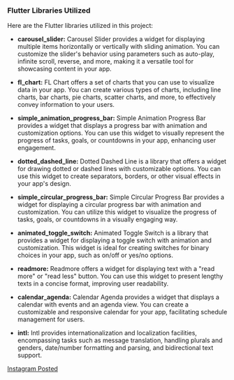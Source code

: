 ### Flutter Libraries Utilized

Here are the Flutter libraries utilized in this project:

- **carousel_slider:** Carousel Slider provides a widget for displaying multiple items horizontally or vertically with sliding animation. You can customize the slider's behavior using parameters such as auto-play, infinite scroll, reverse, and more, making it a versatile tool for showcasing content in your app.

- **fl_chart:** FL Chart offers a set of charts that you can use to visualize data in your app. You can create various types of charts, including line charts, bar charts, pie charts, scatter charts, and more, to effectively convey information to your users.

- **simple_animation_progress_bar:** Simple Animation Progress Bar provides a widget that displays a progress bar with animation and customization options. You can use this widget to visually represent the progress of tasks, goals, or countdowns in your app, enhancing user engagement.

- **dotted_dashed_line:** Dotted Dashed Line is a library that offers a widget for drawing dotted or dashed lines with customizable options. You can use this widget to create separators, borders, or other visual effects in your app's design.

- **simple_circular_progress_bar:** Simple Circular Progress Bar provides a widget for displaying a circular progress bar with animation and customization. You can utilize this widget to visualize the progress of tasks, goals, or countdowns in a visually engaging way.

- **animated_toggle_switch:** Animated Toggle Switch is a library that provides a widget for displaying a toggle switch with animation and customization. This widget is ideal for creating switches for binary choices in your app, such as on/off or yes/no options.

- **readmore:** Readmore offers a widget for displaying text with a "read more" or "read less" button. You can use this widget to present lengthy texts in a concise format, improving user readability.

- **calendar_agenda:** Calendar Agenda provides a widget that displays a calendar with events and an agenda view. You can create a customizable and responsive calendar for your app, facilitating schedule management for users.

- **intl:** Intl provides internationalization and localization facilities, encompassing tasks such as message translation, handling plurals and genders, date/number formatting and parsing, and bidirectional text support.

[Instagram Posted](https://www.instagram.com/p/CzIfpzxyv5W/)
